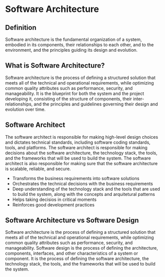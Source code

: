 # Software Architecture

## Definition

Software architecture is the fundamental organization of a system, embodied in its components, their relationships to each other, and to the environment, and the principles guiding its design and evolution.

## What is Software Architecture?

Software architecture is the process of defining a structured solution that meets all of the technical and operational requirements, while optimizing common quality attributes such as performance, security, and manageability. It is the blueprint for both the system and the project developing it, consisting of the structure of components, their inter-relationships, and the principles and guidelines governing their design and evolution over time.

## Software Architect

The software architect is responsible for making high-level design choices and dictates technical standards, including software coding standards, tools, and platforms. The software architect is responsible for making decisions about the software architecture, the technology stack, the tools, and the frameworks that will be used to build the system. The software architect is also responsible for making sure that the software architecture is scalable, reliable, and secure.

- Transforms the business requirements into software solutions
- Orchestrates the technical decisions with the business requirements
- Deep understanding of the technology stack and the tools that are used to build the system, along with the concepts and arquitetural patterns
- Helps taking decisios in critical moments
- Reinforces good development practices

## Software Architecture vs Software Design

Software architecture is the process of defining a structured solution that meets all of the technical and operational requirements, while optimizing common quality attributes such as performance, security, and manageability. Software design is the process of defining the architecture, components, interfaces, and other characteristics of a system or component. It is the process of defining the software architecture, the technology stack, the tools, and the frameworks that will be used to build the system.


